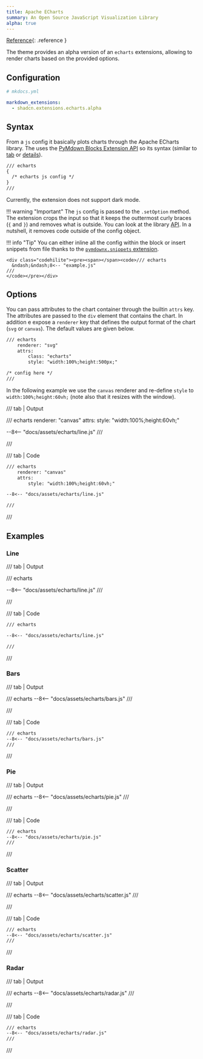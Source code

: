 ```yaml
---
title: Apache ECharts
summary: An Open Source JavaScript Visualization Library
alpha: true
---
```


[Reference](https://echarts.apache.org/en/index.html){: .reference }

The theme provides an alpha version of an `echarts` extensions, allowing to render 
charts based on the provided options. 

## Configuration

```yaml
# mkdocs.yml

markdown_extensions:
  - shadcn.extensions.echarts.alpha
```

## Syntax

From a `js` config it basically plots charts through the Apache ECharts library. The uses the [PyMdown Blocks Extension API](https://facelessuser.github.io/pymdown-extensions/extensions/blocks/) so its syntax (similar to [tab](pymdownx_blocks_tab.md) or [details](pymdownx_blocks_details.md)).

```md
/// echarts
{ 
  /* echarts js config */
}
///
```

Currently, the extension does not support dark mode.


!!! warning "Important"
    The `js` config is passed to the `.setOption` method. The extension crops the input so that it keeps the outtermost curly braces (`{` and `}`) and removes what is outside. You can look at the library [API](https://echarts.apache.org/en/option.html). In a nutshell, it removes code outside of the config object. 

!!! info "Tip"
    You can either inline all the config within the block or insert snippets from file thanks to the [`pymdownx.snippets` extension](https://facelessuser.github.io/pymdown-extensions/extensions/snippets/).


    <div class="codehilite"><pre><span></span><code>/// echarts
      &ndash;&ndash;8<-- "example.js"
    ///
    </code></pre></div>


## Options

You can pass attributes to the chart container through the builtin `attrs` key. The attributes are passed to the `div` element that contains the chart. In addition e expose a `renderer` key that defines the output format of the chart (`svg` or `canvas`). The default values are given below.

~~~md
/// echarts
    renderer: "svg"
    attrs:
        class: "echarts"
        style: "width:100%;height:500px;"

/* config here */
///
~~~

In the following example we use the `canvas` renderer and re-define `style` to `width:100%;height:60vh;` (note also that it resizes with the window).

/// tab | Output

/// echarts
    renderer: "canvas"
    attrs:
        style: "width:100%;height:60vh;"

--8<-- "docs/assets/echarts/line.js"
///

///


/// tab | Code

~~~md
/// echarts
    renderer: "canvas"
    attrs:
        style: "width:100%;height:60vh;"

--8<-- "docs/assets/echarts/line.js"

///
~~~

///


## Examples

### Line


/// tab | Output

/// echarts

--8<-- "docs/assets/echarts/line.js"
///

///


/// tab | Code

~~~md
/// echarts

--8<-- "docs/assets/echarts/line.js"

///
~~~

///


### Bars

/// tab | Output

/// echarts
--8<-- "docs/assets/echarts/bars.js"
///

///


/// tab | Code

~~~md
/// echarts
--8<-- "docs/assets/echarts/bars.js"
///
~~~

///


### Pie

/// tab | Output

/// echarts
--8<-- "docs/assets/echarts/pie.js"
///

///


/// tab | Code

~~~md
/// echarts
--8<-- "docs/assets/echarts/pie.js"
///
~~~

///


### Scatter

/// tab | Output

/// echarts
--8<-- "docs/assets/echarts/scatter.js"
///

///


/// tab | Code

~~~md
/// echarts
--8<-- "docs/assets/echarts/scatter.js"
///
~~~

///

### Radar

/// tab | Output

/// echarts
--8<-- "docs/assets/echarts/radar.js"
///

///


/// tab | Code

~~~md
/// echarts
--8<-- "docs/assets/echarts/radar.js"
///
~~~

///



